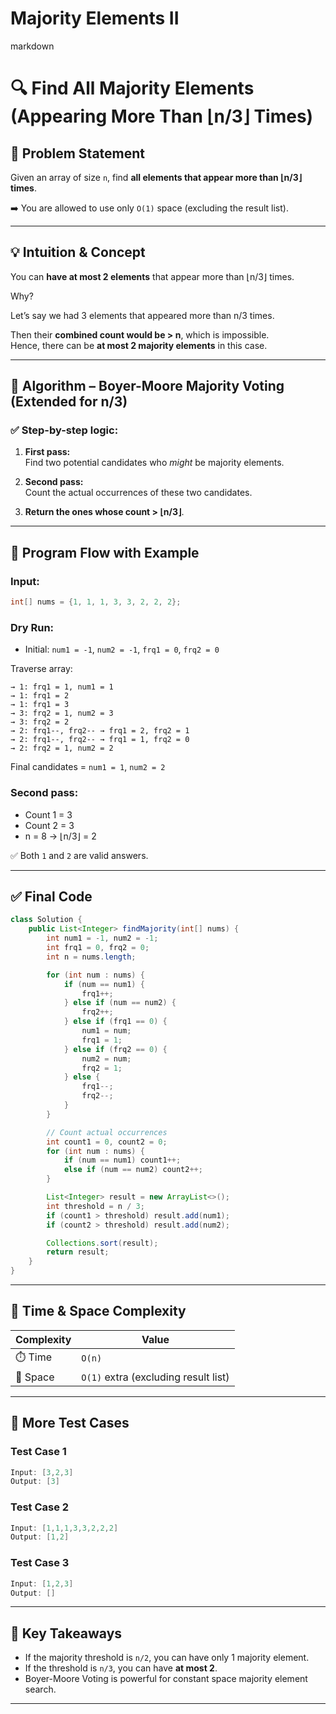 # Majority Elements II
 markdown
# 🔍 Find All Majority Elements (Appearing More Than ⌊n/3⌋ Times)

## 🚀 Problem Statement
Given an array of size `n`, find **all elements that appear more than ⌊n/3⌋ times**.

➡️ You are allowed to use only `O(1)` space (excluding the result list).

---

## 💡 Intuition & Concept

You can **have at most 2 elements** that appear more than ⌊n/3⌋ times.

Why?

Let’s say we had 3 elements that appeared more than n/3 times.

Then their **combined count would be > n**, which is impossible.  
Hence, there can be **at most 2 majority elements** in this case.

---

## 🧠 Algorithm – Boyer-Moore Majority Voting (Extended for n/3)

### ✅ Step-by-step logic:

1. **First pass:**  
   Find two potential candidates who *might* be majority elements.

2. **Second pass:**  
   Count the actual occurrences of these two candidates.

3. **Return the ones whose count > ⌊n/3⌋**.

---

## 🔁 Program Flow with Example

### Input:
```java
int[] nums = {1, 1, 1, 3, 3, 2, 2, 2};
```

### Dry Run:

- Initial: `num1 = -1`, `num2 = -1`, `frq1 = 0`, `frq2 = 0`

Traverse array:

```
→ 1: frq1 = 1, num1 = 1
→ 1: frq1 = 2
→ 1: frq1 = 3
→ 3: frq2 = 1, num2 = 3
→ 3: frq2 = 2
→ 2: frq1--, frq2-- → frq1 = 2, frq2 = 1
→ 2: frq1--, frq2-- → frq1 = 1, frq2 = 0
→ 2: frq2 = 1, num2 = 2
```

Final candidates = `num1 = 1`, `num2 = 2`

### Second pass:
- Count 1 = 3
- Count 2 = 3
- n = 8 → ⌊n/3⌋ = 2

✅ Both `1` and `2` are valid answers.

---

## ✅ Final Code

```java
class Solution {
    public List<Integer> findMajority(int[] nums) {
        int num1 = -1, num2 = -1;
        int frq1 = 0, frq2 = 0;
        int n = nums.length;

        for (int num : nums) {
            if (num == num1) {
                frq1++;
            } else if (num == num2) {
                frq2++;
            } else if (frq1 == 0) {
                num1 = num;
                frq1 = 1;
            } else if (frq2 == 0) {
                num2 = num;
                frq2 = 1;
            } else {
                frq1--;
                frq2--;
            }
        }

        // Count actual occurrences
        int count1 = 0, count2 = 0;
        for (int num : nums) {
            if (num == num1) count1++;
            else if (num == num2) count2++;
        }

        List<Integer> result = new ArrayList<>();
        int threshold = n / 3;
        if (count1 > threshold) result.add(num1);
        if (count2 > threshold) result.add(num2);

        Collections.sort(result);
        return result;
    }
}
```

---

## 🧮 Time & Space Complexity

| Complexity | Value        |
|------------|--------------|
| ⏱️ Time     | `O(n)`       |
| 💾 Space    | `O(1)` extra (excluding result list) |

---

## 🧪 More Test Cases

### Test Case 1
```java
Input: [3,2,3]
Output: [3]
```

### Test Case 2
```java
Input: [1,1,1,3,3,2,2,2]
Output: [1,2]
```

### Test Case 3
```java
Input: [1,2,3]
Output: []
```

---

## 📝 Key Takeaways

- If the majority threshold is `n/2`, you can have only 1 majority element.
- If the threshold is `n/3`, you can have **at most 2**.
- Boyer-Moore Voting is powerful for constant space majority element search.

---
 